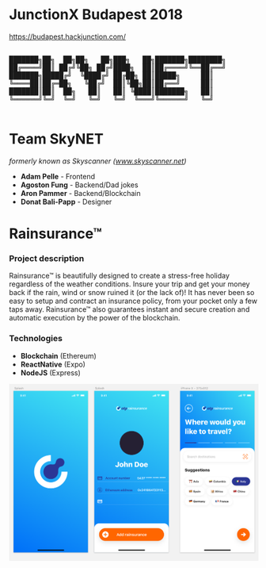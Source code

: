 # JunctionX Budapest 2018
https://budapest.hackjunction.com/

<pre>

███████╗██╗  ██╗██╗   ██╗███╗   ██╗███████╗████████╗
██╔════╝██║ ██╔╝╚██╗ ██╔╝████╗  ██║██╔════╝╚══██╔══╝
███████╗█████╔╝  ╚████╔╝ ██╔██╗ ██║█████╗     ██║   
╚════██║██╔═██╗   ╚██╔╝  ██║╚██╗██║██╔══╝     ██║   
███████║██║  ██╗   ██║   ██║ ╚████║███████╗   ██║   
╚══════╝╚═╝  ╚═╝   ╚═╝   ╚═╝  ╚═══╝╚══════╝   ╚═╝   
                                                       
</pre>

# Team SkyNET 
*formerly known as Skyscanner (www.skyscanner.net)*

- **Adam Pelle** - Frontend
- **Agoston Fung** - Backend/Dad jokes
- **Aron Pammer** - Backend/Blockchain
- **Donat Bali-Papp** - Designer

# Rainsurance&trade;
### Project description
Rainsurance&trade; is beautifully designed to create a stress-free holiday regardless of the weather conditions. Insure your trip and get your money back if the rain, wind or snow ruined it (or the lack of)! It has never been so easy to setup and contract an insurance policy, from your pocket only a few taps away. Rainsurance&trade; also guarantees instant and secure creation and automatic execution by the power of the blockchain. 

### Technologies
 - **Blockchain** (Ethereum)
 - **ReactNative** (Expo)
 - **NodeJS** (Express)

![alt text](https://github.com/eshton/junctionx-bp-2018/blob/master/rainsurance_design/1-2-3.png?raw=true)
